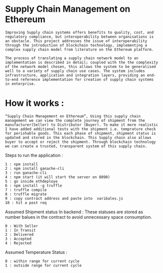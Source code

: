 # Supply Chain Management on Ethereum

    Improving Supply chain systems offers benefits to quality, cost, and regulatory compliance, but interoperability between organisations is an obstacle. This project addresses the issue of interoperability through the introduction of blockchain technology, implementing a complex supply chain model from literature on the Ethereum platform.

    The process of translating a supply chain network model to an implementation is described in detail; coupled with the the complexity of the network model chosen, this allows the system to be generalised well to a variety of supply chain use cases. The system includes infrastructure, application and integration layers, providing an end-to-end reference implementation for creation of supply chain systems in enterprise.

# How it works :
    “Supply Chain Management on Ethereum”, Using this supply chain management we can view the complete journey of shipment from the manufacturer(Seller) to Distributor (Buyer). To make it more realistic I have added additional tests with the shipment i.e. temprature check for perishable goods. This each phase of shipment, shipment status is updated and stored in the blockchain. This Supply chain also allows buyer to accept or reject the shipment. Through blockchain technology we can create a trusted, transparent system of this supply chain.

Steps to run the application :

    1 : npm install 
    2 : npm install ganache-cli
    3 : run ganache-cli
    4 : npm start (it will start the server on 8090)
    5 : go inside ethdeploye
    6 : npm install -g truffle 
    7 : truffle compile
    8 : truffle migrate 
    9 : copy contract address and paste into  varibales.js
    10 : hit a post req

Assumed Shipment status In backend : These statuses are stored as number balues in the contract to avoid unnecessary space consumption.

	0 : With Seller
	1 : In Transit
	2 : Delivered
	3 : Accepted
	4 : Rejected



Assumed Temperature Status : 

	0 : within range for current cycle
	1 : outside range for current cycle	


